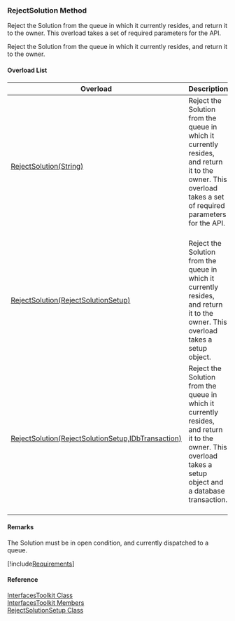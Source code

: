 ﻿### RejectSolution Method

Reject the Solution from the queue in which it currently resides, and return it to the owner. This overload takes a set of required parameters for the API.

Reject the Solution from the queue in which it currently resides, and return it to the owner.

#### Overload List

| Overload | Description |
| --- | --- |
| [RejectSolution(String)](FChoice.Toolkits.Clarify~FChoice.Toolkits.Clarify.Interfaces.InterfacesToolkit~RejectSolution(String).md) | Reject the Solution from the queue in which it currently resides, and return it to the owner. This overload takes a set of required parameters for the API.   |
| [RejectSolution(RejectSolutionSetup)](FChoice.Toolkits.Clarify~FChoice.Toolkits.Clarify.Interfaces.InterfacesToolkit~RejectSolution(RejectSolutionSetup).md) | Reject the Solution from the queue in which it currently resides, and return it to the owner. This overload takes a setup object.   |
| [RejectSolution(RejectSolutionSetup,IDbTransaction)](FChoice.Toolkits.Clarify~FChoice.Toolkits.Clarify.Interfaces.InterfacesToolkit~RejectSolution(RejectSolutionSetup,IDbTransaction).md) | Reject the Solution from the queue in which it currently resides, and return it to the owner. This overload takes a setup object and a database transaction.   |

#### Remarks

The Solution must be in open condition, and currently dispatched to a queue.

[!include[Requirements](../partials/requirements.md)]



#### Reference

[InterfacesToolkit Class](FChoice.Toolkits.Clarify~FChoice.Toolkits.Clarify.Interfaces.InterfacesToolkit.md)  
[InterfacesToolkit Members](FChoice.Toolkits.Clarify~FChoice.Toolkits.Clarify.Interfaces.InterfacesToolkit_members.md)  
[RejectSolutionSetup Class](FChoice.Toolkits.Clarify~FChoice.Toolkits.Clarify.Interfaces.RejectSolutionSetup.md)